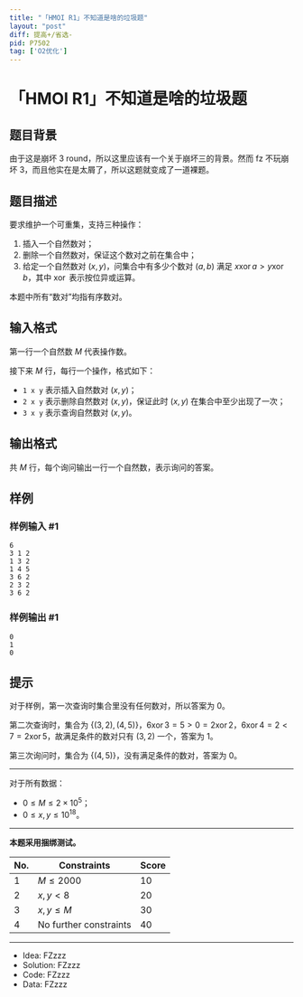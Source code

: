 ```yaml
---
title: "「HMOI R1」不知道是啥的垃圾题"
layout: "post"
diff: 提高+/省选-
pid: P7502
tag: ['O2优化']
---
```

# 「HMOI R1」不知道是啥的垃圾题
## 题目背景

由于这是崩坏 3 round，所以这里应该有一个关于崩坏三的背景。然而 fz 不玩崩坏 3，而且他实在是太屑了，所以这题就变成了一道裸题。
## 题目描述

要求维护一个可重集，支持三种操作：
1. 插入一个自然数对；
1. 删除一个自然数对，保证这个数对之前在集合中；
1. 给定一个自然数对 $(x,y)$，问集合中有多少个数对 $(a,b)$ 满足 $x\operatorname{xor}a>y\operatorname{xor}b$，其中 $\operatorname{xor}$ 表示按位异或运算。

本题中所有“数对”均指有序数对。
## 输入格式

第一行一个自然数 $M$ 代表操作数。

接下来 $M$ 行，每行一个操作，格式如下：
- `1 x y` 表示插入自然数对 $(x,y)$；
- `2 x y` 表示删除自然数对 $(x,y)$，保证此时 $(x,y)$ 在集合中至少出现了一次；
- `3 x y` 表示查询自然数对 $(x,y)$。
## 输出格式

共 $M$ 行，每个询问输出一行一个自然数，表示询问的答案。
## 样例

### 样例输入 #1
```
6
3 1 2
1 3 2
1 4 5
3 6 2
2 3 2
3 6 2

```
### 样例输出 #1
```
0
1
0

```
## 提示

对于样例，第一次查询时集合里没有任何数对，所以答案为 $0$。

第二次查询时，集合为 $\{(3,2),(4,5)\}$，$6\operatorname{xor}3=5>0=2\operatorname{xor}2$，$6\operatorname{xor}4=2<7=2\operatorname{xor}5$，故满足条件的数对只有 $(3,2)$ 一个，答案为 $1$。

第三次询问时，集合为 $\{(4,5)\}$，没有满足条件的数对，答案为 $0$。

------------
对于所有数据：
- $0 \le M \le 2 \times 10^5$；
- $0 \le x, y \le 10^{18}$。

--------

**本题采用捆绑测试。**

| No.  | Constraints                 | Score |
| ---- | --------------------------- | ----- |
| $1$  | $M \le 2000$ | $10$  |
| $2$  | $x, y < 8$          | $20$  |
| $3$  | $x, y \le M$          | $30$  |
| $4$  | No further constraints      | $40$  |

-------

- Idea: FZzzz
- Solution: FZzzz
- Code: FZzzz
- Data: FZzzz
